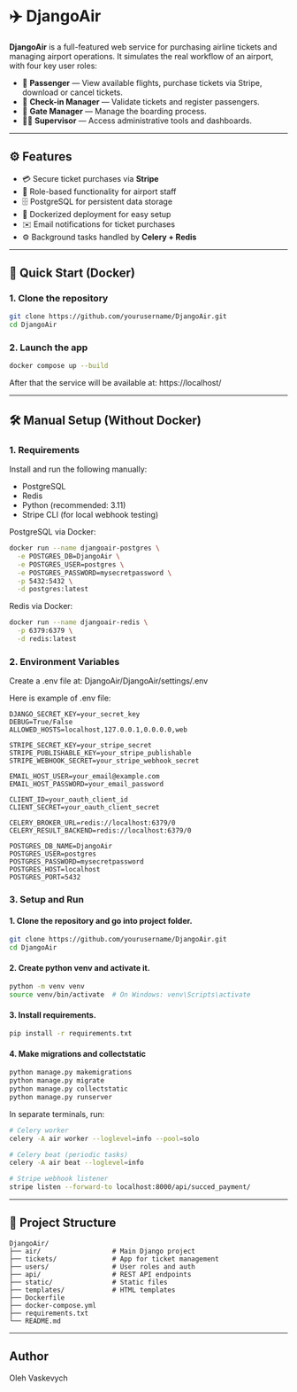 # ✈️ DjangoAir

**DjangoAir** is a full-featured web service for purchasing airline tickets and managing airport operations. It simulates the real workflow of an airport, with four key user roles:

- 🧾 **Passenger** — View available flights, purchase tickets via Stripe, download or cancel tickets.
- 🧾 **Check-in Manager** — Validate tickets and register passengers.
- 🛂 **Gate Manager** — Manage the boarding process.
- 🧑‍✈️ **Supervisor** — Access administrative tools and dashboards.

---

## ⚙️ Features

- 💳 Secure ticket purchases via **Stripe**
- 👥 Role-based functionality for airport staff
- 🗄 PostgreSQL for persistent data storage
- 🐳 Dockerized deployment for easy setup
- ✉️ Email notifications for ticket purchases
- ⚙️ Background tasks handled by **Celery + Redis**

---

## 🚀 Quick Start (Docker)

### 1. Clone the repository

```bash
git clone https://github.com/yourusername/DjangoAir.git
cd DjangoAir
```

### 2. Launch the app
```bash
docker compose up --build
```

After that the service will be available at: https://localhost/

---

## 🛠 Manual Setup (Without Docker)

### 1. Requirements
Install and run the following manually:

- PostgreSQL
- Redis
- Python (recommended: 3.11)
- Stripe CLI (for local webhook testing)

PostgreSQL via Docker:
```bash
docker run --name djangoair-postgres \
  -e POSTGRES_DB=DjangoAir \
  -e POSTGRES_USER=postgres \
  -e POSTGRES_PASSWORD=mysecretpassword \
  -p 5432:5432 \
  -d postgres:latest
```

Redis via Docker:
```bash
docker run --name djangoair-redis \
  -p 6379:6379 \
  -d redis:latest
```

### 2. Environment Variables
Create a .env file at: DjangoAir/DjangoAir/settings/.env

Here is example of .env file:
```dotenv
DJANGO_SECRET_KEY=your_secret_key
DEBUG=True/False
ALLOWED_HOSTS=localhost,127.0.0.1,0.0.0.0,web

STRIPE_SECRET_KEY=your_stripe_secret
STRIPE_PUBLISHABLE_KEY=your_stripe_publishable
STRIPE_WEBHOOK_SECRET=your_stripe_webhook_secret

EMAIL_HOST_USER=your_email@example.com
EMAIL_HOST_PASSWORD=your_email_password

CLIENT_ID=your_oauth_client_id
CLIENT_SECRET=your_oauth_client_secret

CELERY_BROKER_URL=redis://localhost:6379/0
CELERY_RESULT_BACKEND=redis://localhost:6379/0

POSTGRES_DB_NAME=DjangoAir
POSTGRES_USER=postgres
POSTGRES_PASSWORD=mysecretpassword
POSTGRES_HOST=localhost
POSTGRES_PORT=5432
```

### 3. Setup and Run

#### 1. Clone the repository and go into project folder.
```bash
git clone https://github.com/yourusername/DjangoAir.git
cd DjangoAir
```

#### 2. Create python venv and activate it.
```bash
python -m venv venv
source venv/bin/activate  # On Windows: venv\Scripts\activate
```

#### 3. Install requirements.
```bash
pip install -r requirements.txt 
```

#### 4. Make migrations and collectstatic
```bash
python manage.py makemigrations
python manage.py migrate
python manage.py collectstatic
python manage.py runserver
```

In separate terminals, run:
```bash
# Celery worker
celery -A air worker --loglevel=info --pool=solo

# Celery beat (periodic tasks)
celery -A air beat --loglevel=info

# Stripe webhook listener
stripe listen --forward-to localhost:8000/api/succed_payment/
```

---

## 📂 Project Structure
```
DjangoAir/
├── air/                  # Main Django project
├── tickets/              # App for ticket management
├── users/                # User roles and auth
├── api/                  # REST API endpoints
├── static/               # Static files
├── templates/            # HTML templates
├── Dockerfile
├── docker-compose.yml
├── requirements.txt
└── README.md
```

---

## Author
Oleh Vaskevych

